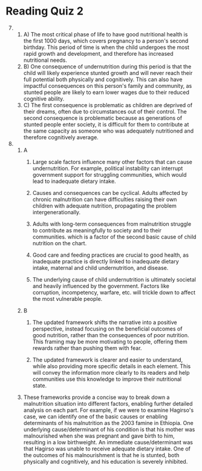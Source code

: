 # Reading Quiz 2
7. 
	1. A) The most critical phase of life to have good nutritional health is the first 1000 days, which covers pregnancy to a person's second birthday. This period of time is when the child undergoes the most rapid growth and development, and therefore has increased nutritional needs. 
	2. B) One consequence of undernutrition during this period is that the child will likely experience stunted growth and will never reach their full potential both physically and cognitively. This can also have impactful consequences on this person's family and community, as stunted people are likely to earn lower wages due to their reduced cognitive ability. 
	3. C) The first consequence is problematic as children are deprived of their dreams, often due to circumstances out of their control. The second consequence is problematic because as generations of stunted people enter society, it is difficult for them to contribute at the same capacity as someone who was adequately nutritioned and therefore cognitively average.
8. 
	1. A
		1. Large scale factors influence many other factors that can cause undernutrition. For example, political instability can interrupt government support for struggling communities, which would lead to inadequate dietary intake. 
		
		2. Causes and consequences can be cyclical. Adults affected by chronic malnutrition can have difficulties raising their own children with adequate nutrition, propagating the problem intergenerationally. 
		
		3. Adults with long-term consequences from malnutrition struggle to contribute as meaningfully to society and to their communities. which is a factor of the second basic cause of child nutrition on the chart. 
		
		4. Good care and feeding practices are crucial to good health, as inadequate practice is directly linked to inadequate dietary intake, maternal and child undernutrition, and disease. 
		
		5. The underlying cause of child undernutrition is ultimately societal and heavily influenced by the government. Factors like corruption, incompetency, warfare, etc. will trickle down to affect the most vulnerable people.
	2. B
		1. The updated framework shifts the narrative into a positive perspective, instead focusing on the beneficial outcomes of good nutrition, rather than the consequences of poor nutrition. This framing may be more motivating to people, offering them rewards rather than pushing them with fear. 
		
		2. The updated framework is clearer and easier to understand, while also providing more specific details in each element. This will convey the information more clearly to its readers and help communities use this knowledge to improve their nutritional state. 
	3. These frameworks provide a concise way to break down a malnutrition situation into different factors, enabling further detailed analysis on each part. For example, if we were to examine Hagirso's case, we can identify one of the basic causes or enabling determinants of his malnutrition as the 2003 famine in Ethiopia. One underlying cause/determinant of his condition is that his mother was malnourished when she was pregnant and gave birth to him, resulting in a low birthweight. An immediate cause/determinant was that Hagirso was unable to receive adequate dietary intake. One of the outcomes of his malnourishment is that he is stunted, both physically and cognitively, and his education is severely inhibited.